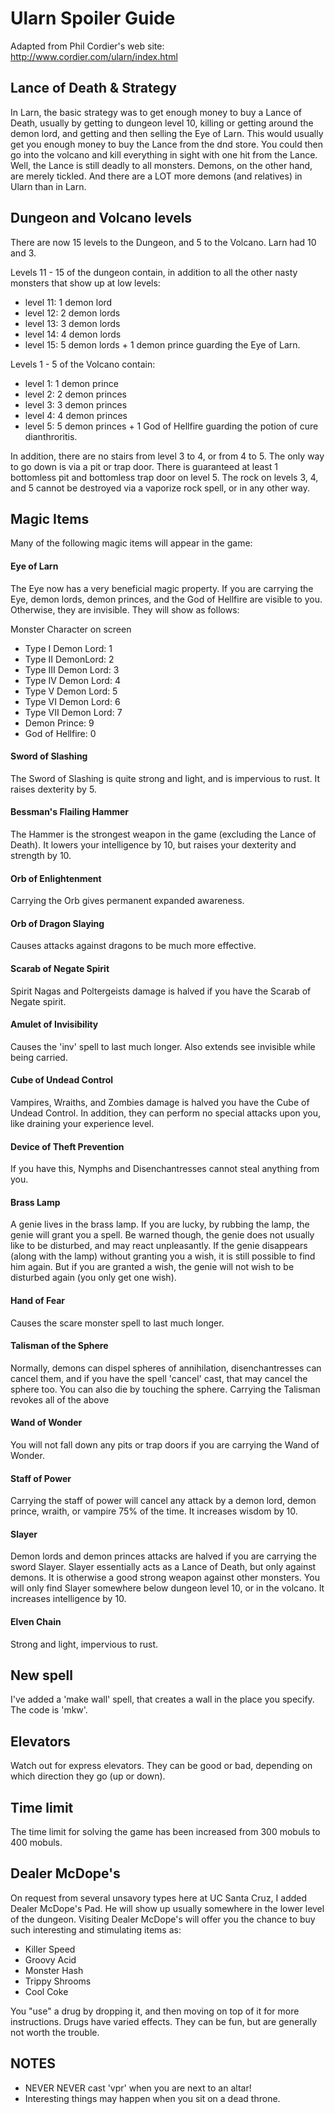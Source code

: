 # Ularn Spoiler Guide

Adapted from Phil Cordier's web site:
http://www.cordier.com/ularn/index.html

## Lance of Death & Strategy

In Larn, the basic strategy was to get enough money to buy a Lance of Death,
usually by getting to dungeon level 10, killing or getting around the demon
lord, and getting and then selling the Eye of Larn. This would usually get
you enough money to buy the Lance from the dnd store. You could then go into
the volcano and kill everything in sight with one hit from the Lance.
Well, the Lance is still deadly to all monsters. Demons, on the other hand,
are merely tickled. And there are a LOT more demons (and relatives) in Ularn
than in Larn.

## Dungeon and Volcano levels

There are now 15 levels to the Dungeon, and 5 to the Volcano. Larn had 10
and 3.

Levels 11 - 15 of the dungeon contain, in addition to all the other nasty
monsters that show up at low levels:
- level 11: 1 demon lord
- level 12: 2 demon lords
- level 13: 3 demon lords
- level 14: 4 demon lords
- level 15: 5 demon lords + 1 demon prince guarding the Eye of Larn.

Levels 1 - 5 of the Volcano contain:
- level 1: 1 demon prince
- level 2: 2 demon princes
- level 3: 3 demon princes
- level 4: 4 demon princes
- level 5: 5 demon princes + 1 God of Hellfire guarding the potion of cure
dianthroritis.

In addition, there are no stairs from level 3 to 4, or from 4 to 5. The only
way to go down is via a pit or trap door. There is guaranteed at least 1
bottomless pit and bottomless trap door on level 5. The rock on levels 3, 4,
and 5 cannot be destroyed via a vaporize rock spell, or in any other way.

## Magic Items

Many of the following magic items will appear in the game:

#### Eye of Larn

The Eye now has a very beneficial magic property. If you are carrying the
Eye, demon lords, demon princes, and the God of Hellfire are visible to you.
Otherwise, they are invisible. They will show as follows:

Monster Character on screen
- Type I Demon Lord: 1
- Type II DemonLord: 2
- Type III Demon Lord: 3
- Type IV Demon Lord: 4
- Type V Demon Lord: 5
- Type VI Demon Lord: 6
- Type VII Demon Lord: 7
- Demon Prince: 9
- God of Hellfire: 0

#### Sword of Slashing
The Sword of Slashing is quite strong and light, and is impervious to rust.
It raises dexterity by 5.

#### Bessman's Flailing Hammer
The Hammer is the strongest weapon in the game (excluding the Lance of
Death). It lowers your intelligence by 10, but raises your dexterity and
strength by 10.

#### Orb of Enlightenment
Carrying the Orb gives permanent expanded awareness.

#### Orb of Dragon Slaying
Causes attacks against dragons to be much more effective.

#### Scarab of Negate Spirit
Spirit Nagas and Poltergeists damage is halved if you have the Scarab of
Negate spirit.

#### Amulet of Invisibility
Causes the 'inv' spell to last much longer. Also extends see invisible while
being carried.

#### Cube of Undead Control
Vampires, Wraiths, and Zombies damage is halved you have the Cube of Undead
Control. In addition, they can perform no special attacks upon you, like
draining your experience level.

#### Device of Theft Prevention
If you have this, Nymphs and Disenchantresses cannot steal anything from
you.

#### Brass Lamp
A genie lives in the brass lamp. If you are lucky, by rubbing the lamp, the
genie will grant you a spell. Be warned though, the genie does not usually
like to be disturbed, and may react unpleasantly. If the genie disappears
(along with the lamp) without granting you a wish, it is still possible to
find him again. But if you are granted a wish, the genie will not wish to be
disturbed again (you only get one wish).

#### Hand of Fear
Causes the scare monster spell to last much longer.

#### Talisman of the Sphere
Normally, demons can dispel spheres of annihilation, disenchantresses can
cancel them, and if you have the spell 'cancel' cast, that may cancel the
sphere too. You can also die by touching the sphere.
Carrying the Talisman revokes all of the above

#### Wand of Wonder
You will not fall down any pits or trap doors if you are carrying the Wand
of Wonder.

#### Staff of Power
Carrying the staff of power will cancel any attack by a demon lord,
demon prince, wraith, or vampire 75% of the time. It increases wisdom by 10.

#### Slayer
Demon lords and demon princes attacks are halved if you are carrying the sword
Slayer. Slayer essentially acts as a Lance of Death, but only against
demons. It is otherwise a good strong weapon against other monsters. You
will only find Slayer somewhere below dungeon level 10, or in the volcano.
It increases intelligence by 10.

#### Elven Chain
Strong and light, impervious to rust.

## New spell
I've added a 'make wall' spell, that creates a wall in the place you
specify. The code is 'mkw'.

## Elevators

Watch out for express elevators. They can be good or bad, depending on which
direction they go (up or down).

## Time limit

The time limit for solving the game has been increased from 300 mobuls to
400 mobuls.

## Dealer McDope's
On request from several unsavory types here at UC Santa Cruz, I added Dealer
McDope's Pad. He will show up usually somewhere in the lower level of the
dungeon. Visiting Dealer McDope's will offer you the chance to buy such
interesting and stimulating items as:
- Killer Speed
- Groovy Acid
- Monster Hash
- Trippy Shrooms
- Cool Coke

You "use" a drug by dropping it, and then moving on top of it for more
instructions. Drugs have varied effects. They can be fun, but are generally
not worth the trouble.

## NOTES
- NEVER NEVER cast 'vpr' when you are next to an altar!
- Interesting things may happen when you sit on a dead throne.